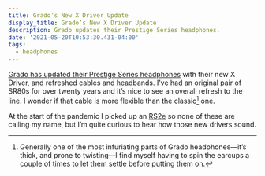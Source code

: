 ```yaml
---
title: Grado’s New X Driver Update
display_title: Grado’s New X Driver Update
description: Grado updates their Prestige Series headphones.
date: '2021-05-20T10:53:30.431-04:00'
tags:
  - headphones
---
```


[Grado has updated their Prestige Series headphones](https://blog.gradolabs.com/x-driver-prestige-series/) with their new X Driver, and refreshed cables and headbands. I’ve had an original pair of SR80s for over twenty years and it’s nice to see an overall refresh to the line. I wonder if that cable is more flexible than the classic[^1] one. 

At the start of the pandemic I picked up an [RS2e](https://gradolabs.com/headphones/reference-series/item/7-rs2e) so none of these are calling my name, but I’m quite curious to hear how those new drivers sound. 

[^1]: Generally one of the most infuriating parts of Grado headphones—it’s thick, and prone to twisting—I find myself having to spin the earcups a couple of times to let them settle before putting them on.